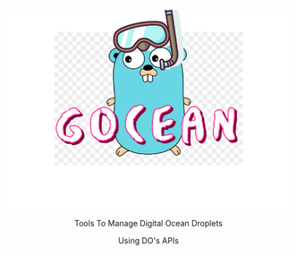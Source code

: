 ![](https://github.com/nickmancari/gocean/blob/master/img/gocean_logo.png)
<p align='center'>Tools To Manage Digital Ocean Droplets</p>
<p align='center'>Using DO's APIs</p>
